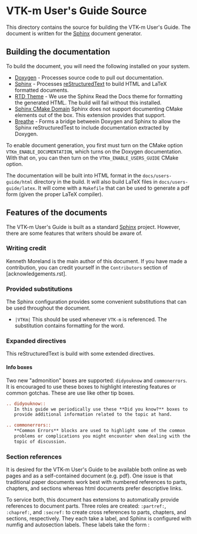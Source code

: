 # VTK-m User's Guide Source

This directory contains the source for building the VTK-m User's Guide. The
document is written for the [Sphinx](https://www.sphinx-doc.org/en/master/)
document generator.


## Building the documentation

To build the document, you will need the following installed on your
system.

  * [Doxygen] - Processes source code to pull out documentation.
  * [Sphinx] - Processes [reStructuredText] to build HTML and LaTeX
    formatted documents.
  * [RTD Theme] - We use the Sphinx Read the Docs theme for formatting the
    generated HTML. The build will fail without this installed.
  * [Sphinx CMake Domain] Sphinx does not support documenting CMake
    elements out of the box. This extension provides that support.
  * [Breathe] - Forms a bridge betweein Doxygen and Sphinx to allow the
    Sphinx reStructuredTest to include documentation extracted by Doxygen.

To enable document generation, you first must turn on the CMake option
`VTKm_ENABLE_DOCUMENTATION`, which turns on the Doxygen documentation. With
that on, you can then turn on the `VTKm_ENABLE_USERS_GUIDE` CMake option.

The documentation will be built into HTML format in the
`docs/users-guide/html` directory in the build. It will also build LaTeX
files in `docs/users-guide/latex`. It will come with a `Makefile` that can
be used to generate a pdf form (given the proper LaTeX compiler).


## Features of the documents

The VTK-m User's Guide is built as a standard [Sphinx] project. However,
there are some features that writers should be aware of.

### Writing credit

Kenneth Moreland is the main author of this document. If you have made a
contribution, you can credit yourself in the `Contributors` section of
[acknowledgements.rst].

### Provided substitutions

The Sphinx configuration provides some convenient substitutions that can be
used throughout the document.

  * `|VTKm|` This should be used whenever `VTK-m` is referenced. The
    substitution contains formatting for the word.
    
### Expanded directives

This reStructuredText is build with some extended directives.

#### Info boxes

Two new "admonition" boxes are supported: `didyouknow` and `commonerrors`.
It is encouraged to use these boxes to highlight interesting features or
common gotchas. These are use like other tip boxes.

``` restructuredtext
.. didyouknow::
   In this guide we periodically use these **Did you know?** boxes to
   provide additional information related to the topic at hand.

.. commonerrors::
   **Common Errors** blocks are used to highlight some of the common
   problems or complications you might encounter when dealing with the
   topic of discussion.
```
    
### Section references

It is desired for the VTK-m User's Guide to be available both online as web
pages and as a self-contained document (e.g. pdf). One issue is that
traditional paper documents work best with numbered references to parts,
chapters, and sections whereas html documents prefer descriptive links.

To service both, this document has extensions to automatically provide
references to document parts. Three roles are created: `:partref:`,
`:chapref:`, and `:secref:` to create cross references to parts, chapters,
and sections, respectively. They each take a label, and Sphinx is
configured with numfig and autosection labels. These labels take the form
<file>:<title> where <file> is the name of the file containing the section
(without the `.rst` extension) and <title> is the full name of the section.

Here are examples of cross references.

``` restructuredtext
:partref:`part-getting-started:Getting Started`

:chapref:`introduction:Introduction`

:secref:`introduction:How to Use This Guide`
```
    
### Example code

The VTK-m User's Guide has numerous code examples. These code examples are
pulled from source files that are compiled and run as part of VTK-m's
regression tests. Although these "tests" are not meant to be thorough
regression tests like the others, they ensure that the documentation stays
up to date and correct.

Examples are added to the `examples` directory more or less like any other
unit test in VTK-m (except by convention we start the name with
`GuideExample`). Each of these files can then be scanned to find excerpts
to include as an example in the guide.

#### Marking examples in the code

A simple text scanner goes through the example code looking for lines
containing a comment starting with 4 slashes, `////`. Any such line will
not be included in the example.

An example can be started with `//// BEGIN-EXAMPLE` and ended with
`//// END-EXAMPLE`. Each of these must be given the name of the example.

``` cpp
  ////
  //// BEGIN-EXAMPLE EquilateralTriangle
  ////
  vtkm::Vec<vtkm::Vec2f_32, 3> equilateralTriangle = { { 0.0f, 0.0f },
                                                       { 1.0f, 0.0f },
                                                       { 0.5f, 0.8660254f } };
  ////
  //// END-EXAMPLE EquilateralTriangle
  ////
```

#### Loading examples in the documentation

An example can be loaded into the VTK-m User's Guide using the extended
reStructuredText `load-example` directive. The directive takes the name of
the example as its argument. `load-example` should also be given the
`:file:` and `:caption:` options.

``` restructuredtext
.. load-example:: EquilateralTriangle
   :file: GuideExampleCoreDataTypes.cxx
   :caption: Defining a triangle in the plane.
```

The following options are supported.

  * `:file:` The filename of the file containing the named example. The
    filename is relative to the `examples` directory.
  * `:caption:` The caption used for the example.
  * `:nolinenos:` Turn off line numbering. By default, line numbers are
    shown, but they are suppressed with this option.
    
#### Referencing examples

The example is registered as a `code-block` the named registered as the
example named prepended with `ex:`. This name can then be referenced with
the `:ref:` and `:numref:` roles as with figures, sections, and other cross
references.

The `:numref:` role is particularly useful for referencing each example.
Using `:numref:` with just the name will be replaced with a link titled
"Example #" with "#" being the number of the example.

``` restructuredtext
:numref:`ex:EquilateralTriangle` shows how the :class:`Vec` class can be used to
store several points in the same structure.
```

The `:numref:` role also supports custom text with number substitution as
described in the [Sphinx
documentation](https://www.sphinx-doc.org/en/master/usage/restructuredtext/roles.html#role-numref)

``` restructuredtext
:numref:`Example %s representes an equilateral triangle<ex:EquilateralTriangle>`
using the :class:`Vec` class.
```
    
#### Pausing and resuming capture

Sometimes it is useful to insert code in the compiled test that is not
included as part of the example. This is useful to, for example, insert a
check for values, which can verify that the code is working correctly but
is not necessary for the example.

When a `//// PAUSE-EXAMPLE` is inserted into the code, the following lines
will not be captured until the line `//// RESUME-EXAMPLE` is encountered.

``` cpp
  range.Include(2.0);            // range is now [0.5 .. 2]
  bool b5 = range.Contains(0.5); // b3 is true
  bool b6 = range.Contains(0.6); // b4 is true

  range.Include(vtkm::Range(-1, 1)); // range is now [-1 .. 2]
  //// PAUSE-EXAMPLE
  VTKM_TEST_ASSERT(test_equal(range, vtkm::Range(-1, 2)), "Bad range");
  //// RESUME-EXAMPLE
```

#### Referencing a specific line

You apply a label to a specific line in the code by adding a `//// LABEL`
comment right before it. The `LABEL` needs a text string used to reference
the line.

``` cpp
////
//// BEGIN-EXAMPLE VecCExample
////
//// LABEL index-to-ijk
VTKM_EXEC vtkm::VecCConst<vtkm::IdComponent> HexagonIndexToIJK(vtkm::IdComponent index)
{
  static const vtkm::IdComponent HexagonIndexToIJKTable[8][3] = {
    { 0, 0, 0 }, { 1, 0, 0 }, { 1, 1, 0 }, { 0, 1, 0 },
    { 0, 0, 1 }, { 1, 0, 1 }, { 1, 1, 1 }, { 0, 1, 1 }
  };

  return vtkm::make_VecC(HexagonIndexToIJKTable[index], 3);
}

//// LABEL ijk-to-index
VTKM_EXEC vtkm::IdComponent HexagonIJKToIndex(vtkm::VecCConst<vtkm::IdComponent> ijk)
{
  static const vtkm::IdComponent HexagonIJKToIndexTable[2][2][2] = {
    {
      // i=0
      { 0, 4 }, // j=0
      { 3, 7 }, // j=1
    },
    {
      // i=1
      { 1, 5 }, // j=0
      { 2, 6 }, // j=1
    }
  };

  return HexagonIJKToIndexTable[ijk[0]][ijk[1]][ijk[2]];
}
////
//// END-EXAMPLE VecCExample
////
```

This line can be referenced in the text using the extended reStructuredText
`:exlineref:` role. The role takes references of the form
"example-name:line-label". If given just this reference, the link text is
"Example #, line #".

``` restructuredtext
A function to convert a 3D index to a flat index starts on
:exlineref:`VecCExample:ijk-to-index`.
```

`:exlineref:` also accepts a formatting string like the `:numref:` builtin
role. `%s` and `{line}` will be replaced with the line number.
`:exlineref:` also follows the [`:numref:`
convention](https://www.sphinx-doc.org/en/master/usage/restructuredtext/roles.html#role-numref)
of replacing `{number}` and `{name}` with the example number and caption,
respectively.

``` restructuredtext
You can convert a flat index to a 3D index (shown starting on
:exlineref:`line {line} in Example {number}<VecCExample:index-to-ijk>`) and
the inverse function (:exlineref:`line %s<VecCExample:ijk-to-index>`).
```

### Ingesting Doxygen

The VTK-m User's Guide is built with [Breathe], which allows it to pull in
Doxygen documentation. Use [Breathe's
directives](https://breathe.readthedocs.io/en/latest/directives.html#directives)
to include the doxygen documentation.

[Sphinx]: https://www.sphinx-doc.org/en/master/
[Doxygen]: https://www.doxygen.nl/
[RTD Theme]: https://sphinx-themes.org/sample-sites/sphinx-rtd-theme/
[Sphinx CMake Domain]: https://github.com/scikit-build/moderncmakedomain
[Breathe]: https://www.breathe-doc.org/
[reStructuredText]: https://docutils.sourceforge.io/rst.html
